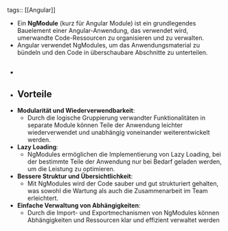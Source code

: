tags:: [[Angular]]

- Ein **NgModule** (kurz für Angular Module) ist ein grundlegendes Bauelement einer Angular-Anwendung, das verwendet wird, umerwandte Code-Ressourcen zu organisieren und zu verwalten.
- Angular verwendet NgModules, um das Anwendungsmaterial zu bündeln und den Code in überschaubare Abschnitte zu unterteilen.
- ##
- ## Vorteile
- **Modularität und Wiederverwendbarkeit**:
	- Durch die logische Gruppierung verwandter Funktionalitäten in 
	  separate Module können Teile der Anwendung leichter wiederverwendet und 
	  unabhängig voneinander weiterentwickelt werden.
- **Lazy Loading**:
	- NgModules ermöglichen die Implementierung von Lazy Loading, bei der 
	  bestimmte Teile der Anwendung nur bei Bedarf geladen werden, um die 
	  Leistung zu optimieren.
- **Bessere Struktur und Übersichtlichkeit**:
	- Mit NgModules wird der Code sauber und gut strukturiert gehalten, 
	  was sowohl die Wartung als auch die Zusammenarbeit im Team erleichtert.
- **Einfache Verwaltung von Abhängigkeiten**:
	- Durch die Import- und Exportmechanismen von NgModules können Abhängigkeiten und Ressourcen klar und effizient verwaltet werden